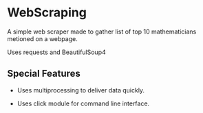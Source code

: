 # WebScraping
A simple web scraper made to gather list of top 10 mathematicians metioned on a
webpage.

Uses requests and BeautifulSoup4

## Special Features

- Uses multiprocessing to deliver data quickly.

- Uses click module for command line interface.

